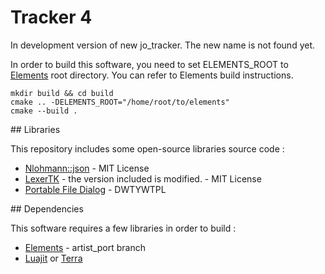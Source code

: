 # Tracker 4 

In development version of new jo_tracker. The new name is not found yet. 

In order to build this software, you need to set ELEMENTS_ROOT to [Elements](https://github.com/cycfi/elements/tree/artist_port) root directory.
You can refer to Elements build instructions.
```
mkdir build && cd build
cmake .. -DELEMENTS_ROOT="/home/root/to/elements"
cmake --build .
```


## Libraries

This repository includes some open-source libraries source code : 

* [Nlohmann::json](https://github.com/nlohmann/json) - MIT License
* [LexerTK](https://github.com/ArashPartow/lexertk) - the version included is modified. - MIT License
* [Portable File Dialog](https://github.com/samhocevar/portable-file-dialogs) - DWTYWTPL


## Dependencies

This software requires a few libraries in order to build : 

* [Elements](https://github.com/cycfi/elements/tree/artist_port) - artist_port branch
* [Luajit](https://luajit.org/) or [Terra](https://terralang.org/)
